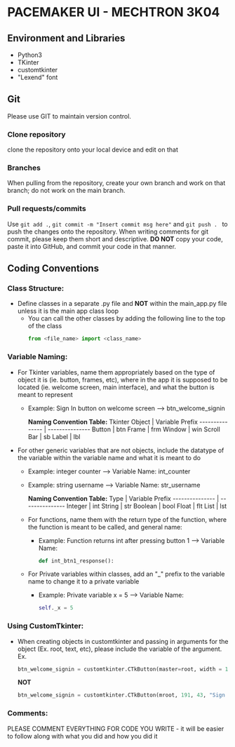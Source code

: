 # PACEMAKER UI - MECHTRON 3K04

## Environment and Libraries
- Python3
- TKinter
- customtkinter
- "Lexend" font

## Git

Please use GIT to maintain version control.

### Clone repository
clone the repository onto your local device and edit on that

### Branches
When pulling from the repository, create your own branch and work on that branch; do not work on the main branch.

### Pull requests/commits
Use ```git add .```, ```git commit -m "Insert commit msg here"``` and ```git push . ``` to push the changes onto the repository. When writing comments for git commit, please keep them short and descriptive. **DO NOT** copy your code, paste it into GitHub, and commit your code in that manner.

## Coding Conventions

### Class Structure:
- Define classes in a separate .py file and **NOT** within the main_app.py file unless it is the main app class loop
  - You can call the other classes by adding the following line to the top of the class
    ``` py
    from <file_name> import <class_name>
    ```
### Variable Naming:
- For Tkinter variables, name them appropriately based on the type of object it is (ie. button, frames, etc), where in the app it is supposed to be located (ie. welcome screen, main interface), and what the button is meant to represent
  - Example: Sign In button on welcome screen --> btn_welcome_signin

    
    **Naming Convention Table:**
    Tkinter Object  | Variable Prefix
    --------------- | ---------------
    Button     | btn
    Frame      | frm
    Window     | win
    Scroll Bar | sb
    Label      | lbl
- For other generic variables that are not objects, include the datatype of the variable within the variable name and what it is meant to do
  - Example: integer counter --> Variable Name: int_counter
  - Example: string username --> Variable Name: str_username
 
    **Naming Convention Table:**
    Type  | Variable Prefix
    --------------- | ---------------
    Integer     | int
    String      | str
    Boolean     | bool
    Float       | flt
    List        | lst

  - For functions, name them with the return type of the function, where the function is meant to be called, and general name:
    - Example: Function returns int after pressing button 1 --> Variable Name:
      ```py
      def int_btn1_response():
      ```
   
  - For Private variables within classes, add an "_" prefix to the variable name to change it to a private variable
    - Example: Private variable x = 5 --> Variable Name:
      ```py 
      self._x = 5
      ``` 

### Using CustomTkinter:
- When creating objects in customtkinter and passing in arguments for the object (Ex. root, text, etc), please include the variable of the argument. Ex.
  ```py
  btn_welcome_signin = customtkinter.CTkButton(master=root, width = 191, height=43, text="Sign In", command=response, font=font1)
  ```
  **NOT**
  ```py
  btn_welcome_signin = customtkinter.CTkButton(mroot, 191, 43, "Sign In", response, font1)
  ```
### Comments:
PLEASE COMMENT EVERYTHING FOR CODE YOU WRITE - it will be easier to follow along with what you did and how you did it
